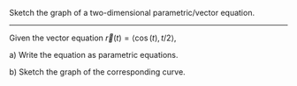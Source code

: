 Sketch the graph of a two-dimensional parametric/vector equation.

---

Given the vector equation $\vec r(t)=\langle \cos(t), t/2\rangle$,

a) Write the equation as parametric equations.

b) Sketch the graph of the corresponding curve.
